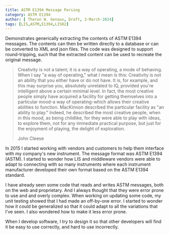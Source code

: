 ```yaml
---
title: ASTM E1394 Message Parsing
category: ASTM E1394
author: [ Theron W. Genaux, Draft, 3-March-2024]
tags: [LIS,ASTM,E1394,LIS02]
---
```


Demonstrates generically extracting the contents of ASTM  E1394 messages. The contents can then be written directly to a database or can be converted to XML and json files. The code was designed to support round-tripping, such that the extracted content can be used to recreate the original message.



> Creativity is not a talent; it is a way of operating, a mode of behaving. When I say "a way of operating," what I mean is this: Creativity is not an ability that you either have or do not have. It is, for example, and this may surprise you, absolutely unrelated to IQ, provided you're intelligent above a certain minimal level. In fact, the most creative people simply have acquired a facility for getting themselves into a particular mood-a way of operating-which allows their creative abilities to function. MacKinnon described the particular facility as "an ability to play." Indeed, he described the most creative people, when in this mood, as being childlike, for they were able to play with ideas, to explore them, not for any immediate practical purpose, but just for the enjoyment of playing, the delight of exploration.
>
> John Cleese



In 2015 I started working with vendors and customers to help them interface with my company's new instrument. The message format was ASTM E1394 (ASTM). I started to wonder how LIS and middleware vendors were able to adapt to connecting with so many instruments where each instrument manufacturer developed their own format based on the ASTM E1394 standard.

I have already seen some code that reads and writes ASTM messages, both on the web and proprietary. And I always thought that they were error prone to use and and overly complex. When working on updating some code, my unit testing showed that I had made an off-by-one error. I started to wonder how it could be generalized so that it could adapt to all the variations that I've seen. I also wondered how to make it less error prone.



When I develop software, I try to design it so that other developers will find it be easy to use correctly, and hard to use incorrectly. 

